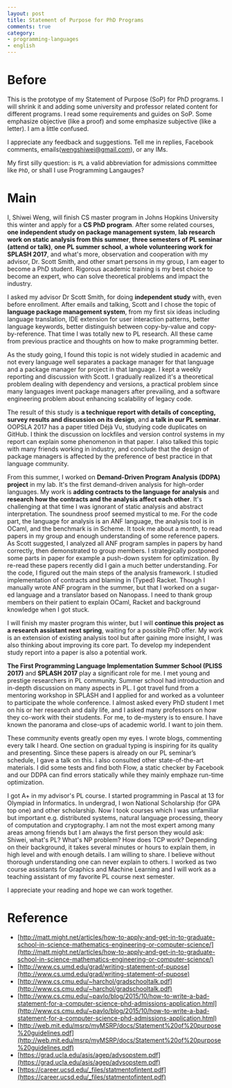 ```yaml
---
layout: post
title: Statement of Purpose for PhD Programs
comments: true
category:
- programming-languages
- english
---
```


# Before

This is the prototype of my Statement of Purpose (SoP) for PhD programs. I will shrink it and adding some university and professor related content for different programs. I read some requirements and guides on SoP. Some emphasize objective (like a proof) and some emphasize subjective (like a letter). I am a little confused.

I appreciate any feedback and suggestions. Tell me in replies, Facebook comments, emails(wengshiwei@gmail.com), or any IMs.

My first silly question: is `PL` a valid abbreviation for admissions committee like `PhD`, or shall I use Programming Langauges?

# Main

I, Shiwei Weng, will finish CS master program in Johns Hopkins University this winter and apply for a **CS PhD program**. After some related courses, **one independent study on package management system**, **lab research work on static analysis from this summer**, **three semesters of PL seminar (attend or talk)**, **one PL summer school**, **a whole volunteering work for SPLASH 2017**, and what's more, observation and cooperation with my advisor, Dr. Scott Smith, and other smart persons in my group, I am eager to become a PhD student. Rigorous academic training is my best choice to become an expert, who can solve theoretical problems and impact the industry.

I asked my advisor Dr Scott Smith, for doing **independent study** with, even before enrollment. After emails and talking, Scott and I chose the topic of **language package management system**, from my first six ideas including language translation, IDE extension for user interaction patterns, better language keywords, better distinguish between copy-by-value and copy-by-reference. That time I was totally new to PL research. All these came from previous practice and thoughts on how to make programming better.

As the study going, I found this topic is not widely studied in academic and not every language well separates a package manager for that language and a package manager for project in that language. I kept a weekly reporting and discussion with Scott. I gradually realized it's a theoretical problem dealing with dependency and versions, a practical problem since many languages invent package managers after prevailing, and a software engineering problem about enhancing scalability of legacy code.

The result of this study is **a technique report with details of concepting, survey results and discussion on its design**, and **a talk in our PL seminar**. OOPSLA 2017 has a paper titled Déjà Vu, studying code duplicates on GitHub. I think the discussion on lockfiles and version control systems in my report can explain some phenomenon in that paper. I also talked this topic with many friends working in industry, and conclude that the design of package managers is affected by the preference of best practice in that language community.

From this summer, I worked on **Demand-Driven Program Analysis (DDPA) project** in my lab. It's the first demand-driven analysis for high-order languages. My work is **adding contracts to the language for analysis** and **research how the contracts and the analysis affect each other**. It's challenging at that time I was ignorant of static analysis and abstract interpretation. The soundness proof seemed mystical to me. For the code part, the language for analysis is an ANF language, the analysis tool is in OCaml, and the benchmark is in Scheme. It took me about a month, to read papers in my group and enough understanding of some reference papers. As Scott suggested, I analyzed all ANF program samples in papers by hand correctly, then demonstrated to group members. I strategically postponed some parts in paper for example a push-down system for optimization. By re-read these papers recently did I gain a much better understanding. For the code, I figured out the main steps of the analysis framework. I studied implementation of contracts and blaming in (Typed) Racket. Though I manually wrote ANF program in the summer, but that I worked on a sugar-ed language and a translator based on Nanopass. I need to thank group members on their patient to explain OCaml, Racket and background knowledge when I got stuck.

I will finish my master program this winter, but I will **continue this project as a research assistant next spring**, waiting for a possible PhD offer. My work is an extension of existing analysis tool but after gaining more insight, I was also thinking about improving its core part. To develop my independent study report into a paper is also a potential work.

**The First Programming Language Implementation Summer School (PLISS 2017)** and **SPLASH 2017** play a significant role for me. I met young and prestige researchers in PL community. Summer school had introduction and in-depth discussion on many aspects in PL. I got travel fund from a mentoring workshop in SPLASH and I applied for and worked as a volunteer to participate the whole conference. I almost asked every PhD student I met on his or her research and daily life, and I asked many professors on how they co-work with their students. For me, to de-mystery is to ensure. I have known the panorama and close-ups of academic world. I want to join them.

These community events greatly open my eyes. I wrote blogs, commenting every talk I heard. One section on gradual typing is inspiring for its quality and presenting. Since these papers is already on our PL seminar’s schedule, I gave a talk on this. I also consulted other state-of-the-art materials. I did some tests and find both Flow, a static checker by Facebook and our DDPA can find errors statically while they mainly emphaze run-time optimization.

I got A+ in my advisor's PL course. I started programming in Pascal at 13 for Olympiad in Informatics. In undergrad, I won National Scholarship (for GPA top one) and other scholarship. Now I took courses which I was unfamiliar but important e.g. distributed systems, natural language processing, theory of computation and cryptography. I am not the most expert among many areas among friends but I am always the first person they would ask: Shiwei, what's PL? What's NP problem? How does TCP work? Depending on their background, it takes several minutes or hours to explain them, in high level and with enough details. I am willing to share. I believe without thorough understanding one can never explain to others. I worked as two course assistants for Graphics and Machine Learning and I will work as a teaching assistant of my favorite PL course next semester.

I appreciate your reading and hope we can work together.

# Reference
- [http://matt.might.net/articles/how-to-apply-and-get-in-to-graduate-school-in-science-mathematics-engineering-or-computer-science/](http://matt.might.net/articles/how-to-apply-and-get-in-to-graduate-school-in-science-mathematics-engineering-or-computer-science/)
- [http://www.cs.umd.edu/grad/writing-statement-of-pupose](http://www.cs.umd.edu/grad/writing-statement-of-pupose)
- [http://www.cs.cmu.edu/~harchol/gradschooltalk.pdf](http://www.cs.cmu.edu/~harchol/gradschooltalk.pdf)
- [http://www.cs.cmu.edu/~pavlo/blog/2015/10/how-to-write-a-bad-statement-for-a-computer-science-phd-admissions-application.html](http://www.cs.cmu.edu/~pavlo/blog/2015/10/how-to-write-a-bad-statement-for-a-computer-science-phd-admissions-application.html)
- [http://web.mit.edu/msrp/myMSRP/docs/Statement%20of%20purpose%20guidelines.pdf](http://web.mit.edu/msrp/myMSRP/docs/Statement%20of%20purpose%20guidelines.pdf)
- [https://grad.ucla.edu/asis/agep/advsopstem.pdf](https://grad.ucla.edu/asis/agep/advsopstem.pdf)
- [https://career.ucsd.edu/_files/statmentofintent.pdf](https://career.ucsd.edu/_files/statmentofintent.pdf)